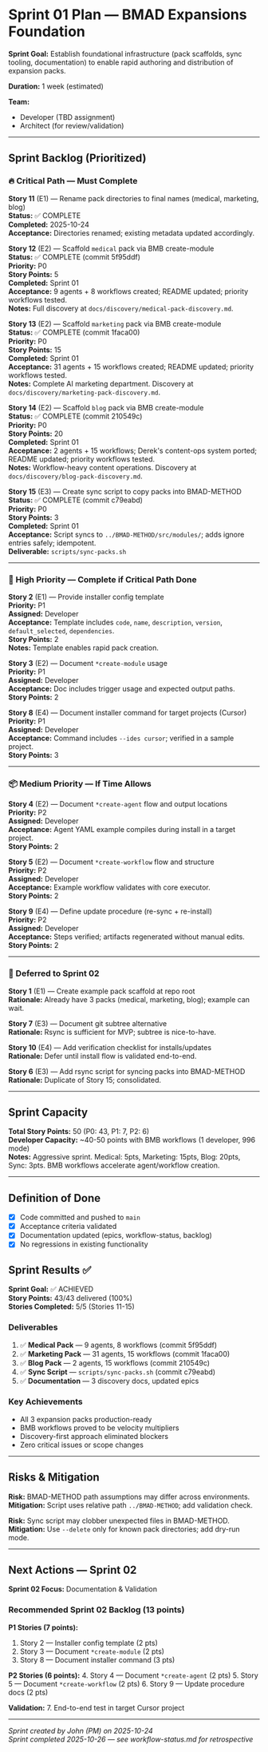 # Sprint 01 Plan — BMAD Expansions Foundation

**Sprint Goal:** Establish foundational infrastructure (pack scaffolds, sync tooling, documentation) to enable rapid authoring and distribution of expansion packs.

**Duration:** 1 week (estimated)

**Team:**
- Developer (TBD assignment)
- Architect (for review/validation)

---

## Sprint Backlog (Prioritized)

### 🔥 Critical Path — Must Complete

**Story 11** (E1) — Rename pack directories to final names (medical, marketing, blog)  
**Status:** ✅ COMPLETE  
**Completed:** 2025-10-24  
**Acceptance:** Directories renamed; existing metadata updated accordingly.

**Story 12** (E2) — Scaffold `medical` pack via BMB create-module  
**Status:** ✅ COMPLETE (commit 5f95ddf)  
**Priority:** P0  
**Story Points:** 5  
**Completed:** Sprint 01  
**Acceptance:** 9 agents + 8 workflows created; README updated; priority workflows tested.  
**Notes:** Full discovery at `docs/discovery/medical-pack-discovery.md`.

**Story 13** (E2) — Scaffold `marketing` pack via BMB create-module  
**Status:** ✅ COMPLETE (commit 1faca00)  
**Priority:** P0  
**Story Points:** 15  
**Completed:** Sprint 01  
**Acceptance:** 31 agents + 15 workflows created; README updated; priority workflows tested.  
**Notes:** Complete AI marketing department. Discovery at `docs/discovery/marketing-pack-discovery.md`.

**Story 14** (E2) — Scaffold `blog` pack via BMB create-module  
**Status:** ✅ COMPLETE (commit 210549c)  
**Priority:** P0  
**Story Points:** 20  
**Completed:** Sprint 01  
**Acceptance:** 2 agents + 15 workflows; Derek's content-ops system ported; README updated; priority workflows tested.  
**Notes:** Workflow-heavy content operations. Discovery at `docs/discovery/blog-pack-discovery.md`.

**Story 15** (E3) — Create sync script to copy packs into BMAD-METHOD  
**Status:** ✅ COMPLETE (commit c79eabd)  
**Priority:** P0  
**Story Points:** 3  
**Completed:** Sprint 01  
**Acceptance:** Script syncs to `../BMAD-METHOD/src/modules/`; adds ignore entries safely; idempotent.  
**Deliverable:** `scripts/sync-packs.sh`

---

### 🎯 High Priority — Complete if Critical Path Done

**Story 2** (E1) — Provide installer config template  
**Priority:** P1  
**Assigned:** Developer  
**Acceptance:** Template includes `code`, `name`, `description`, `version`, `default_selected`, `dependencies`.  
**Story Points:** 2  
**Notes:** Template enables rapid pack creation.

**Story 3** (E2) — Document `*create-module` usage  
**Priority:** P1  
**Assigned:** Developer  
**Acceptance:** Doc includes trigger usage and expected output paths.  
**Story Points:** 2

**Story 8** (E4) — Document installer command for target projects (Cursor)  
**Priority:** P1  
**Assigned:** Developer  
**Acceptance:** Command includes `--ides cursor`; verified in a sample project.  
**Story Points:** 3

---

### 📦 Medium Priority — If Time Allows

**Story 4** (E2) — Document `*create-agent` flow and output locations  
**Priority:** P2  
**Assigned:** Developer  
**Acceptance:** Agent YAML example compiles during install in a target project.  
**Story Points:** 2

**Story 5** (E2) — Document `*create-workflow` flow and structure  
**Priority:** P2  
**Assigned:** Developer  
**Acceptance:** Example workflow validates with core executor.  
**Story Points:** 2

**Story 9** (E4) — Define update procedure (re-sync + re-install)  
**Priority:** P2  
**Assigned:** Developer  
**Acceptance:** Steps verified; artifacts regenerated without manual edits.  
**Story Points:** 2

---

### 🔮 Deferred to Sprint 02

**Story 1** (E1) — Create example pack scaffold at repo root  
**Rationale:** Already have 3 packs (medical, marketing, blog); example can wait.

**Story 7** (E3) — Document git subtree alternative  
**Rationale:** Rsync is sufficient for MVP; subtree is nice-to-have.

**Story 10** (E4) — Add verification checklist for installs/updates  
**Rationale:** Defer until install flow is validated end-to-end.

**Story 6** (E3) — Add rsync script for syncing packs into BMAD-METHOD  
**Rationale:** Duplicate of Story 15; consolidated.

---

## Sprint Capacity

**Total Story Points:** 50 (P0: 43, P1: 7, P2: 6)  
**Developer Capacity:** ~40-50 points with BMB workflows (1 developer, 996 mode)  
**Notes:** Aggressive sprint. Medical: 5pts, Marketing: 15pts, Blog: 20pts, Sync: 3pts. BMB workflows accelerate agent/workflow creation.

---

## Definition of Done

- [x] Code committed and pushed to `main`
- [x] Acceptance criteria validated
- [x] Documentation updated (epics, workflow-status, backlog)
- [x] No regressions in existing functionality

## Sprint Results ✅

**Sprint Goal:** ✅ ACHIEVED  
**Story Points:** 43/43 delivered (100%)  
**Stories Completed:** 5/5 (Stories 11-15)

### Deliverables

1. ✅ **Medical Pack** — 9 agents, 8 workflows (commit 5f95ddf)
2. ✅ **Marketing Pack** — 31 agents, 15 workflows (commit 1faca00)
3. ✅ **Blog Pack** — 2 agents, 15 workflows (commit 210549c)
4. ✅ **Sync Script** — `scripts/sync-packs.sh` (commit c79eabd)
5. ✅ **Documentation** — 3 discovery docs, updated epics

### Key Achievements

- All 3 expansion packs production-ready
- BMB workflows proved to be velocity multipliers
- Discovery-first approach eliminated blockers
- Zero critical issues or scope changes

---

## Risks & Mitigation

**Risk:** BMAD-METHOD path assumptions may differ across environments.  
**Mitigation:** Script uses relative path `../BMAD-METHOD`; add validation check.

**Risk:** Sync script may clobber unexpected files in BMAD-METHOD.  
**Mitigation:** Use `--delete` only for known pack directories; add dry-run mode.

---

## Next Actions — Sprint 02

**Sprint 02 Focus:** Documentation & Validation

### Recommended Sprint 02 Backlog (13 points)

**P1 Stories (7 points):**
1. Story 2 — Installer config template (2 pts)
2. Story 3 — Document `*create-module` (2 pts)
3. Story 8 — Document installer command (3 pts)

**P2 Stories (6 points):**
4. Story 4 — Document `*create-agent` (2 pts)
5. Story 5 — Document `*create-workflow` (2 pts)
6. Story 9 — Update procedure docs (2 pts)

**Validation:**
7. End-to-end test in target Cursor project

---

_Sprint created by John (PM) on 2025-10-24_  
_Sprint completed 2025-10-26 — see workflow-status.md for retrospective_

